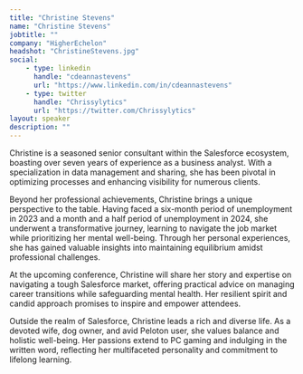 ```yaml
---
title: "Christine Stevens"
name: "Christine Stevens"
jobtitle: ""
company: "HigherEchelon"
headshot: "ChristineStevens.jpg"
social:
    - type: linkedin
      handle: "cdeannastevens"
      url: "https://www.linkedin.com/in/cdeannastevens"
    - type: twitter
      handle: "Chrissylytics"
      url: "https://twitter.com/Chrissylytics"
layout: speaker
description: ""
---
```


Christine is a seasoned senior consultant within the Salesforce ecosystem, boasting over seven years of experience as a business analyst. With a specialization in data management and sharing, she has been pivotal in optimizing processes and enhancing visibility for numerous clients.

Beyond her professional achievements, Christine brings a unique perspective to the table. Having faced a six-month period of unemployment in 2023 and a month and a half period of unemployment in 2024, she underwent a transformative journey, learning to navigate the job market while prioritizing her mental well-being. Through her personal experiences, she has gained valuable insights into maintaining equilibrium amidst professional challenges.

At the upcoming conference, Christine will share her story and expertise on navigating a tough Salesforce market, offering practical advice on managing career transitions while safeguarding mental health. Her resilient spirit and candid approach promises to inspire and empower attendees.

Outside the realm of Salesforce, Christine leads a rich and diverse life. As a devoted wife, dog owner, and avid Peloton user, she values balance and holistic well-being. Her passions extend to PC gaming and indulging in the written word, reflecting her multifaceted personality and commitment to lifelong learning.